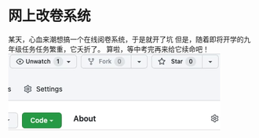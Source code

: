 # 网上改卷系统
某天，心血来潮想搞一个在线阅卷系统，于是就开了坑
但是，随着即将开学的九年级任务任务繁重，它夭折了。
算啦，等中考完再来给它续命吧！
![star](https://raw.githubusercontent.com/zhousw50/gaijuan/main/star.gif)
